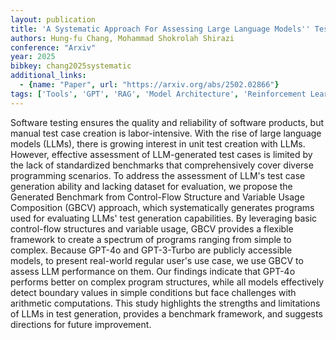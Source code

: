 ```yaml
---
layout: publication
title: 'A Systematic Approach For Assessing Large Language Models'' Test Case Generation Capability'
authors: Hung-fu Chang, Mohammad Shokrolah Shirazi
conference: "Arxiv"
year: 2025
bibkey: chang2025systematic
additional_links:
  - {name: "Paper", url: "https://arxiv.org/abs/2502.02866"}
tags: ['Tools', 'GPT', 'RAG', 'Model Architecture', 'Reinforcement Learning']
---
```

Software testing ensures the quality and reliability of software products,
but manual test case creation is labor-intensive. With the rise of large
language models (LLMs), there is growing interest in unit test creation with
LLMs. However, effective assessment of LLM-generated test cases is limited by
the lack of standardized benchmarks that comprehensively cover diverse
programming scenarios. To address the assessment of LLM's test case generation
ability and lacking dataset for evaluation, we propose the Generated Benchmark
from Control-Flow Structure and Variable Usage Composition (GBCV) approach,
which systematically generates programs used for evaluating LLMs' test
generation capabilities. By leveraging basic control-flow structures and
variable usage, GBCV provides a flexible framework to create a spectrum of
programs ranging from simple to complex. Because GPT-4o and GPT-3-Turbo are
publicly accessible models, to present real-world regular user's use case, we
use GBCV to assess LLM performance on them. Our findings indicate that GPT-4o
performs better on complex program structures, while all models effectively
detect boundary values in simple conditions but face challenges with arithmetic
computations. This study highlights the strengths and limitations of LLMs in
test generation, provides a benchmark framework, and suggests directions for
future improvement.
